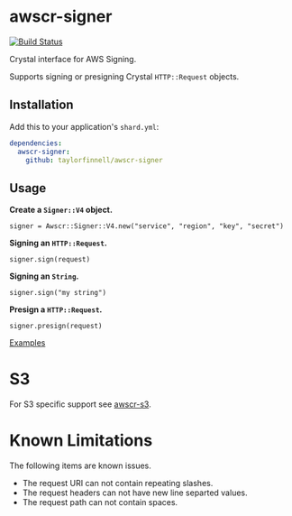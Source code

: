 # awscr-signer
[![Build Status](https://travis-ci.org/taylorfinnell/awscr-signer.svg?branch=master)](https://travis-ci.org/taylorfinnell/awscr-signer)

Crystal interface for AWS Signing.

Supports signing or presigning Crystal `HTTP::Request` objects.

## Installation

Add this to your application's `shard.yml`:

```yaml
dependencies:
  awscr-signer:
    github: taylorfinnell/awscr-signer
```

## Usage

**Create a `Signer::V4` object.**
```crystal
signer = Awscr::Signer::V4.new("service", "region", "key", "secret")
```

**Signing an `HTTP::Request`.**

```crystal
signer.sign(request)
```

**Signing an `String`.**

```crystal
signer.sign("my string")
```

**Presign a `HTTP::Request`.**

```crystal
signer.presign(request)
```

[Examples](https://github.com/taylorfinnell/awscr-signer/tree/master/examples)

S3
===

For S3 specific support see [awscr-s3](https://github.com/taylorfinnell/awscr-s3/).

Known Limitations
===

The following items are known issues.

- The request URI can not contain repeating slashes.
- The request headers can not have new line separted values.
- The request path can not contain spaces.

